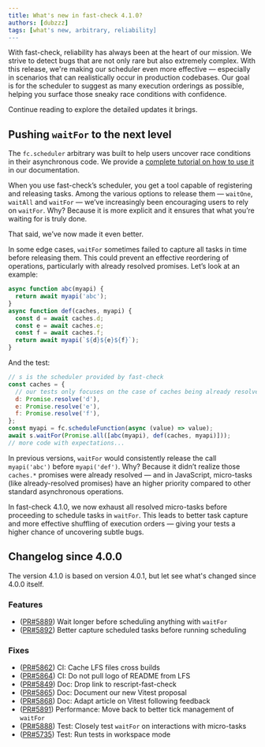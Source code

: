 ```yaml
---
title: What's new in fast-check 4.1.0?
authors: [dubzzz]
tags: [what's new, arbitrary, reliability]
---
```


With fast-check, reliability has always been at the heart of our mission. We strive to detect bugs that are not only rare but also extremely complex. With this release, we're making our scheduler even more effective — especially in scenarios that can realistically occur in production codebases. Our goal is for the scheduler to suggest as many execution orderings as possible, helping you surface those sneaky race conditions with confidence.

Continue reading to explore the detailed updates it brings.

<!--truncate-->

## Pushing `waitFor` to the next level

The `fc.scheduler` arbitrary was built to help users uncover race conditions in their asynchronous code. We provide a [complete tutorial on how to use it](/docs/tutorials/detect-race-conditions/) in our documentation.

When you use fast-check’s scheduler, you get a tool capable of registering and releasing tasks. Among the various options to release them — `waitOne`, `waitAll` and `waitFor` — we’ve increasingly been encouraging users to rely on `waitFor`. Why? Because it is more explicit and it ensures that what you’re waiting for is truly done.

That said, we’ve now made it even better.

In some edge cases, `waitFor` sometimes failed to capture all tasks in time before releasing them. This could prevent an effective reordering of operations, particularly with already resolved promises. Let’s look at an example:

```js
async function abc(myapi) {
  return await myapi('abc');
}
async function def(caches, myapi) {
  const d = await caches.d;
  const e = await caches.e;
  const f = await caches.f;
  return await myapi(`${d}${e}${f}`);
}
```

And the test:

```js
// s is the scheduler provided by fast-check
const caches = {
  // our tests only focuses on the case of caches being already resolved
  d: Promise.resolve('d'),
  e: Promise.resolve('e'),
  f: Promise.resolve('f'),
};
const myapi = fc.scheduleFunction(async (value) => value);
await s.waitFor(Promise.all([abc(myapi), def(caches, myapi)]));
// more code with expectations...
```

In previous versions, `waitFor` would consistently release the call `myapi('abc')` before `myapi('def')`. Why? Because it didn’t realize those `caches.*` promises were already resolved — and in JavaScript, micro-tasks (like already-resolved promises) have an higher priority compared to other standard asynchronous operations.

In fast-check 4.1.0, we now exhaust all resolved micro-tasks before proceeding to schedule tasks in `waitFor`. This leads to better task capture and more effective shuffling of execution orders — giving your tests a higher chance of uncovering subtle bugs.

## Changelog since 4.0.0

The version 4.1.0 is based on version 4.0.1, but let see what's changed since 4.0.0 itself.

### Features

- ([PR#5889](https://github.com/dubzzz/fast-check/pull/5889)) Wait longer before scheduling anything with `waitFor`
- ([PR#5892](https://github.com/dubzzz/fast-check/pull/5892)) Better capture scheduled tasks before running scheduling

### Fixes

- ([PR#5862](https://github.com/dubzzz/fast-check/pull/5862)) CI: Cache LFS files cross builds
- ([PR#5864](https://github.com/dubzzz/fast-check/pull/5864)) CI: Do not pull logo of README from LFS
- ([PR#5849](https://github.com/dubzzz/fast-check/pull/5849)) Doc: Drop link to rescript-fast-check
- ([PR#5865](https://github.com/dubzzz/fast-check/pull/5865)) Doc: Document our new Vitest proposal
- ([PR#5868](https://github.com/dubzzz/fast-check/pull/5868)) Doc: Adapt article on Vitest following feedback
- ([PR#5891](https://github.com/dubzzz/fast-check/pull/5891)) Performance: Move back to better tick management of `waitFor`
- ([PR#5888](https://github.com/dubzzz/fast-check/pull/5888)) Test: Closely test `waitFor` on interactions with micro-tasks
- ([PR#5735](https://github.com/dubzzz/fast-check/pull/5735)) Test: Run tests in workspace mode

